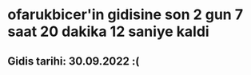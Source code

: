 # ofarukbicer'in gidisine son 2 gun 7 saat 20 dakika 12 saniye kaldi

## Gidis tarihi: 30.09.2022 :(